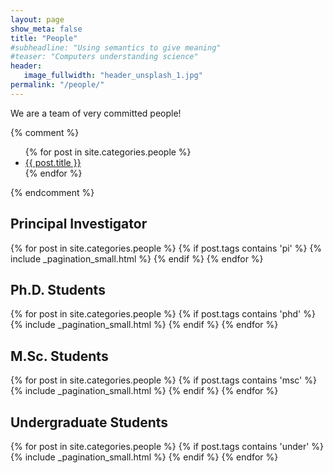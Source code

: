 ```yaml
---
layout: page
show_meta: false
title: "People"
#subheadline: "Using semantics to give meaning"
#teaser: "Computers understanding science"
header:
   image_fullwidth: "header_unsplash_1.jpg"
permalink: "/people/"
---
```

We are a team of very committed people!

{% comment %}
<ul>
    {% for post in site.categories.people %}
    <li><a href="{{ site.url }}{{ post.url }}">{{ post.title }}</a></li>
    {% endfor %}
</ul>
{% endcomment %}

## Principal Investigator

{% for post in site.categories.people %}
  {% if post.tags contains 'pi' %}
    {% include _pagination_small.html %}
  {% endif %}
{% endfor %}

## Ph.D. Students

{% for post in site.categories.people %}
  {% if post.tags contains 'phd' %}
    {% include _pagination_small.html %}
  {% endif %}
{% endfor %}

## M.Sc. Students

{% for post in site.categories.people %}
  {% if post.tags contains 'msc' %}
    {% include _pagination_small.html %}
  {% endif %}
{% endfor %}

## Undergraduate Students

{% for post in site.categories.people %}
  {% if post.tags contains 'under' %}
    {% include _pagination_small.html %}
  {% endif %}
{% endfor %}
